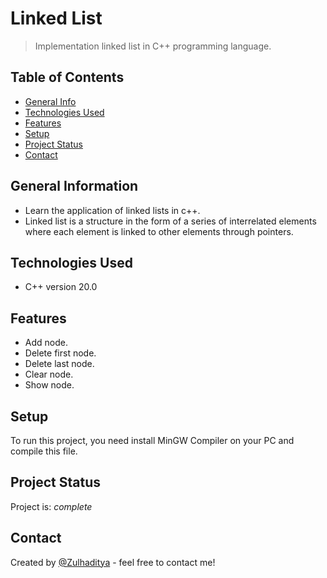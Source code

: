 # Linked List
> Implementation linked list in C++ programming language.

## Table of Contents
* [General Info](#general-information)
* [Technologies Used](#technologies-used)
* [Features](#features)
* [Setup](#setup)
* [Project Status](#project-status)
* [Contact](#contact)

## General Information
- Learn the application of linked lists in c++.
- Linked list is a structure in the form of a series of interrelated elements where each element is linked to other elements through pointers.

## Technologies Used
- C++ version 20.0

## Features
- Add node.
- Delete first node.
- Delete last node.
- Clear node.
- Show node.

## Setup
To run this project, you need install MinGW Compiler on your PC and compile this file.

## Project Status
Project is: _complete_

## Contact
Created by [@Zulhaditya](https://itsmyportofolio.netlify.app/) - feel free to contact me!
